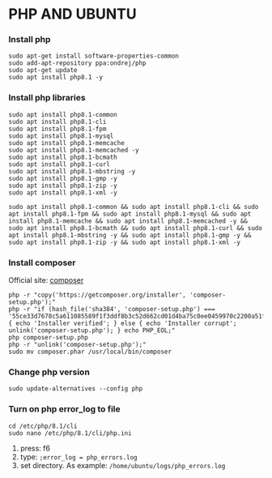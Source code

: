 # PHP AND UBUNTU

### Install php
 ```shell
sudo apt-get install software-properties-common
sudo add-apt-repository ppa:ondrej/php
sudo apt-get update
sudo apt install php8.1 -y
 ```

### Install php libraries
 ```shell
sudo apt install php8.1-common
sudo apt install php8.1-cli
sudo apt install php8.1-fpm
sudo apt install php8.1-mysql
sudo apt install php8.1-memcache
sudo apt install php8.1-memcached -y
sudo apt install php8.1-bcmath
sudo apt install php8.1-curl
sudo apt install php8.1-mbstring -y
sudo apt install php8.1-gmp -y
sudo apt install php8.1-zip -y
sudo apt install php8.1-xml -y
```
 ```shell
sudo apt install php8.1-common && sudo apt install php8.1-cli && sudo apt install php8.1-fpm && sudo apt install php8.1-mysql && sudo apt install php8.1-memcache && sudo apt install php8.1-memcached -y && sudo apt install php8.1-bcmath && sudo apt install php8.1-curl && sudo apt install php8.1-mbstring -y && sudo apt install php8.1-gmp -y && sudo apt install php8.1-zip -y && sudo apt install php8.1-xml -y
 ```

### Install composer
Official site: [composer](https://getcomposer.org/download/)
 ```shell
php -r "copy('https://getcomposer.org/installer', 'composer-setup.php');"
php -r "if (hash_file('sha384', 'composer-setup.php') === '55ce33d7678c5a611085589f1f3ddf8b3c52d662cd01d4ba75c0ee0459970c2200a51f492d557530c71c15d8dba01eae') { echo 'Installer verified'; } else { echo 'Installer corrupt'; unlink('composer-setup.php'); } echo PHP_EOL;"
php composer-setup.php
php -r "unlink('composer-setup.php');"
sudo mv composer.phar /usr/local/bin/composer
```

### Change php version
 ```shell
sudo update-alternatives --config php
 ```

### Turn on php error_log to file
 ```shell
cd /etc/php/8.1/cli
sudo nano /etc/php/8.1/cli/php.ini
 ```
1) press: f6
2) type: `;error_log = php_errors.log`
3) set directory. As example: `/home/ubuntu/logs/php_errors.log`

